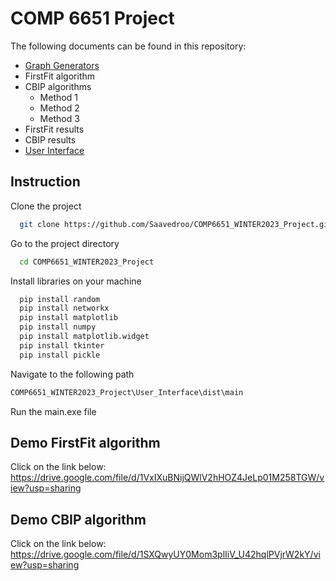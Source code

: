 
# COMP 6651 Project
The following documents can be found in this repository:

- [Graph Generators](https://github.com/Saavedroo/COMP6651_WINTER2023_Project/tree/main/Graphs)
- FirstFit algorithm
- CBIP algorithms
    - Method 1
    - Method 2
    - Method 3
- FirstFit results
- CBIP results
- [User Interface](https://github.com/Saavedroo/COMP6651_WINTER2023_Project/tree/main/User_Interface)








## Instruction

Clone the project

```bash
  git clone https://github.com/Saavedroo/COMP6651_WINTER2023_Project.git
```

Go to the project directory

```bash
  cd COMP6651_WINTER2023_Project
```

Install libraries on your machine

```bash
  pip install random
  pip install networkx
  pip install matplotlib
  pip install numpy
  pip install matplotlib.widget
  pip install tkinter
  pip install pickle
```
Navigate to the following path
```bash
COMP6651_WINTER2023_Project\User_Interface\dist\main
```
Run the main.exe file

## Demo FirstFit algorithm

Click on the link below:
https://drive.google.com/file/d/1VxIXuBNijQWlV2hHOZ4JeLp01M258TGW/view?usp=sharing

## Demo CBIP algorithm

Click on the link below:
https://drive.google.com/file/d/1SXQwyUY0Mom3plIiV_U42hqlPVjrW2kY/view?usp=sharing